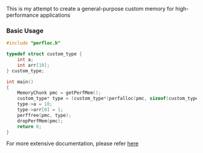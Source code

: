 This is my attempt to create a general-purpose custom memory for high-performance applications

### Basic Usage

```c
#include "perfloc.h"

typedef struct custom_type {
    int a;
    int arr[10];
} custom_type;

int main()
{
    MemoryChunk pmc = getPerfMem();
    custom_type* type = (custom_type*)perfalloc(pmc, sizeof(custom_type));
    type->a = 10;
    type->arr[0] = 1;
    perffree(pmc, type);
    dropPerfMem(pmc);
    return 0;
}
```

For more extensive documentation, please refer [here](https://ashwinhprasad.github.io/perfloc-docs/)
